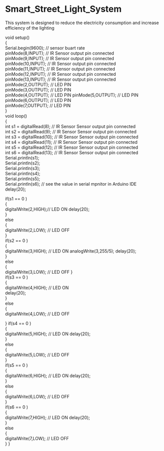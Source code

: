 # Smart_Street_Light_System
This system is designed to reduce the electricity consumption and increase efficiency of the lighting

 void setup()  
 {  
   Serial.begin(9600);    // sensor buart rate  
   pinMode(8,INPUT);      // IR Sensor output pin connected  
   pinMode(9,INPUT);      // IR Sensor output pin connected  
   pinMode(10,INPUT);     // IR Sensor output pin connected  
   pinMode(11,INPUT);     // IR Sensor output pin connected  
   pinMode(12,INPUT);     // IR Sensor output pin connected  
   pinMode(13,INPUT);     // IR Sensor output pin connected
   pinMode(2,OUTPUT);     // LED PIN  
   pinMode(3,OUTPUT);     // LED PIN  
   pinMode(4,OUTPUT);     // LED PIN 
   pinMode(5,OUTPUT);     // LED PIN  
   pinMode(6,OUTPUT);     // LED PIN  
   pinMode(7,OUTPUT);     // LED PIN     
 }  
 void loop()   
 {  
   int s1 = digitalRead(8);   // IR Sensor Sensor output pin connected  
   int s2 = digitalRead(9);   // IR Sensor Sensor output pin connected  
   int s3 = digitalRead(10);  // IR Sensor Sensor output pin connected  
   int s4 = digitalRead(11);  // IR Sensor Sensor output pin connected  
   int s5 = digitalRead(12);  // IR Sensor Sensor output pin connected  
   int s6 = digitalRead(13);  // IR Sensor Sensor output pin connected     
   Serial.println(s1);         
   Serial.println(s2);  
   Serial.println(s3);  
   Serial.println(s4);  
   Serial.println(s5);   
   Serial.println(s6);
        // see the value in serial mpnitor in Arduino IDE   
   delay(20);
   
  if(s1 == 0 )  
  {   
  digitalWrite(2,HIGH);// LED ON
   delay(20);  
  }  
  else  
  {  
   digitalWrite(2,LOW);  // LED OFF  
  }    
  if(s2 == 0 )  
  {  
   digitalWrite(3,HIGH);  // LED ON 
   analogWrite(3,255/5);
   delay(20);  
  }  
  else  
  {  
   digitalWrite(3,LOW);  // LED OFF 
  }  
  if(s3 == 0 )  
  {  
   digitalWrite(4,HIGH); // LED ON  
   delay(20);  
  }  
  else  
  {  
   digitalWrite(4,LOW); // LED OFF  
  
  }
  if(s4 == 0 )  
  {  
   digitalWrite(5,HIGH); // LED ON
   delay(20);  
  }  
  else  
  {  
   digitalWrite(5,LOW);  // LED OFF  
  }  
  if(s5 == 0 )  
  {  
   digitalWrite(6,HIGH); // LED ON
   delay(20);  
  }  
  else  
  {  
   digitalWrite(6,LOW);  // LED OFF  
  }  
  if(s6 == 0 )  
  {  
   digitalWrite(7,HIGH); // LED ON
   delay(20);  
  }  
  else  
  {  
   digitalWrite(7,LOW);  // LED OFF  
  } 
  }

